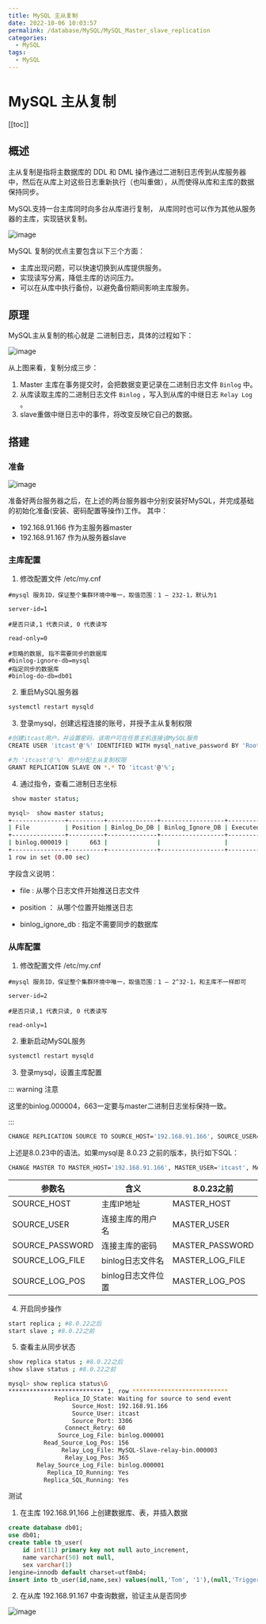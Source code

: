 ```yaml
---
title: MySQL 主从复制
date: 2022-10-06 10:03:57
permalink: /database/MySQL/MySQL_Master_slave_replication
categories:
  - MySQL
tags:
  - MySQL
---
```

# MySQL 主从复制

[[toc]]

## 概述

主从复制是指将主数据库的 DDL 和 DML 操作通过二进制日志传到从库服务器中，然后在从库上对这些日志重新执行（也叫重做），从而使得从库和主库的数据保持同步。

MySQL支持一台主库同时向多台从库进行复制， 从库同时也可以作为其他从服务器的主库，实现链状复制。

![image](https://cdn.jsdmirror.com//gh/xustudyxu/image-hosting1@master/20221006/image.24v1v6o3apb4.webp)

MySQL 复制的优点主要包含以下三个方面：

+ 主库出现问题，可以快速切换到从库提供服务。
+ 实现读写分离，降低主库的访问压力。
+ 可以在从库中执行备份，以避免备份期间影响主库服务。

## 原理

MySQL主从复制的核心就是 二进制日志，具体的过程如下：

![image](https://cdn.jsdmirror.com//gh/xustudyxu/image-hosting1@master/20221006/image.tj4re5i0yv4.webp)

从上图来看，复制分成三步：

1. Master 主库在事务提交时，会把数据变更记录在二进制日志文件 `Binlog` 中。
2. 从库读取主库的二进制日志文件 `Binlog` ，写入到从库的中继日志 `Relay Log` 。
3. slave重做中继日志中的事件，将改变反映它自己的数据。

## 搭建

### 准备

![image](https://cdn.jsdmirror.com//gh/xustudyxu/image-hosting1@master/20221006/image.3mds0xiaekw.webp)

准备好两台服务器之后，在上述的两台服务器中分别安装好MySQL，并完成基础的初始化准备(安装、密码配置等操作)工作。 其中：

+ 192.168.91.166 作为主服务器master
+ 192.168.91.167 作为从服务器slave

### 主库配置

1. 修改配置文件 /etc/my.cnf

```properties
#mysql 服务ID，保证整个集群环境中唯一，取值范围：1 – 232-1，默认为1

server-id=1

#是否只读,1 代表只读, 0 代表读写

read-only=0

#忽略的数据, 指不需要同步的数据库
#binlog-ignore-db=mysql
#指定同步的数据库
#binlog-do-db=db01
```

2. 重启MySQL服务器

```sh
systemctl restart mysqld
```

3. 登录mysql，创建远程连接的账号，并授予主从复制权限

```sh
#创建itcast用户，并设置密码，该用户可在任意主机连接该MySQL服务
CREATE USER 'itcast'@'%' IDENTIFIED WITH mysql_native_password BY 'Root@123456';

#为 'itcast'@'%' 用户分配主从复制权限
GRANT REPLICATION SLAVE ON *.* TO 'itcast'@'%';
```

4. 通过指令，查看二进制日志坐标

```sh
 show master status;
```

```sh {5}
mysql>  show master status;
+---------------+----------+--------------+------------------+-------------------+
| File          | Position | Binlog_Do_DB | Binlog_Ignore_DB | Executed_Gtid_Set |
+---------------+----------+--------------+------------------+-------------------+
| binlog.000019 |      663 |              |                  |                   |
+---------------+----------+--------------+------------------+-------------------+
1 row in set (0.00 sec)
```

字段含义说明：

+ file : 从哪个日志文件开始推送日志文件

+ position ： 从哪个位置开始推送日志

+ binlog_ignore_db : 指定不需要同步的数据库

### 从库配置

1. 修改配置文件 /etc/my.cnf

```properties
#mysql 服务ID，保证整个集群环境中唯一，取值范围：1 – 2^32-1，和主库不一样即可

server-id=2

#是否只读,1 代表只读, 0 代表读写

read-only=1
```

2. 重新启动MySQL服务

```sh
systemctl restart mysqld
```

3. 登录mysql，设置主库配置

::: warning 注意

这里的binlog.000004，663一定要与master二进制日志坐标保持一致。

:::

```sh
CHANGE REPLICATION SOURCE TO SOURCE_HOST='192.168.91.166', SOURCE_USER='itcast', SOURCE_PASSWORD='Root@123456', SOURCE_LOG_FILE='binlog.000004', SOURCE_LOG_POS=663;
```

上述是8.0.23中的语法。如果mysql是 8.0.23 之前的版本，执行如下SQL：

```sh
CHANGE MASTER TO MASTER_HOST='192.168.91.166', MASTER_USER='itcast', MASTER_PASSWORD='Root@123456', MASTER_LOG_FILE='binlog.000004', MASTER_LOG_POS=663;
```

| 参数名          | 含义               | 8.0.23之前      |
| --------------- | ------------------ | --------------- |
| SOURCE_HOST     | 主库IP地址         | MASTER_HOST     |
| SOURCE_USER     | 连接主库的用户名   | MASTER_USER     |
| SOURCE_PASSWORD | 连接主库的密码     | MASTER_PASSWORD |
| SOURCE_LOG_FILE | binlog日志文件名   | MASTER_LOG_FILE |
| SOURCE_LOG_POS  | binlog日志文件位置 | MASTER_LOG_POS  |

4. 开启同步操作

```sh
start replica ; #8.0.22之后
start slave ; #8.0.22之前
```

5. 查看主从同步状态

```sh
show replica status ; #8.0.22之后
show slave status ; #8.0.22之前
```

```sh {13,14}
mysql> show replica status\G
*************************** 1. row ***************************
             Replica_IO_State: Waiting for source to send event
                  Source_Host: 192.168.91.166
                  Source_User: itcast
                  Source_Port: 3306
                Connect_Retry: 60
              Source_Log_File: binlog.000001
          Read_Source_Log_Pos: 156
               Relay_Log_File: MySQL-Slave-relay-bin.000003
                Relay_Log_Pos: 365
        Relay_Source_Log_File: binlog.000001
           Replica_IO_Running: Yes
          Replica_SQL_Running: Yes
```

测试

1. 在主库 192.168.91,166 上创建数据库、表，并插入数据

```sql
create database db01;
use db01;
create table tb_user(
	id int(11) primary key not null auto_increment,
	name varchar(50) not null,
	sex varchar(1)
)engine=innodb default charset=utf8mb4;
insert into tb_user(id,name,sex) values(null,'Tom', '1'),(null,'Trigger','0'),(null,'Dawn','1');
```

2. 在从库 192.168.91.167 中查询数据，验证主从是否同步

![image](https://cdn.jsdmirror.com//gh/xustudyxu/image-hosting1@master/20221006/image.2jg288ijubc0.webp)


